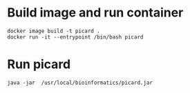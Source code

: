 # Build image and run container
```
docker image build -t picard .
docker run -it --entrypoint /bin/bash picard
```

# Run picard
```
java -jar  /usr/local/bioinformatics/picard.jar
```

